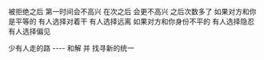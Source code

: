 被拒绝之后 第一时间会不高兴 在次之后 会更不高兴 之后次数多了
如果对方和你是平等的 有人选择对着干 有人选择远离
如果对方和你身份不平的 有人选择隐忍 有人选择偏见

少有人走的路 ---- 和解 并 找寻新的统一
